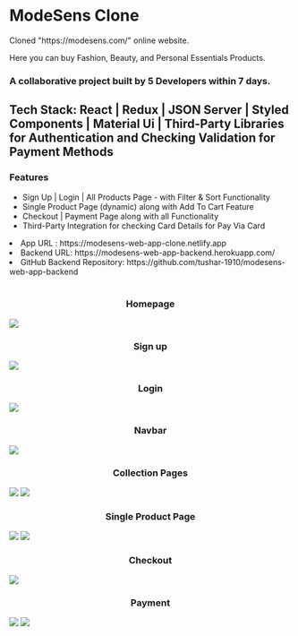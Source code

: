 # ModeSens Clone
<p>Cloned "https://modesens.com/" online website.</p>
<p>Here you can buy Fashion, Beauty, and Personal Essentials Products.</p>
<h3>A collaborative project built by 5 Developers within 7 days.</h3>
<h2>Tech Stack: React | Redux | JSON Server | Styled Components | Material Ui | Third-Party Libraries for Authentication and Checking Validation for Payment Methods</h2>
<h3>Features</h3>
<ul>
<li>Sign Up | Login | All Products Page - with Filter & Sort Functionality</li>
<li>Single Product Page (dynamic) along with Add To Cart Feature</li>
<li>Checkout | Payment Page along with all Functionality</li>
<li>Third-Party Integration for checking Card Details for Pay Via Card</li>
</ul>
<li>App URL : https://modesens-web-app-clone.netlify.app</li>
<li>Backend URL: https://modesens-web-app-backend.herokuapp.com/</li>
<li>GitHub Backend Repository: https://github.com/tushar-1910/modesens-web-app-backend</li>
<br />
<h3 align="center">Homepage</h3>
<img src="https://user-images.githubusercontent.com/97526754/182712118-9216c7d4-5d78-4ea1-b8de-c712356fa1f5.png" />
<h3 align="center">Sign up</h3>
<img src="https://user-images.githubusercontent.com/97526754/182712408-62148b0c-4292-44f3-a2b9-1cfb9e51042d.png" />
<h3 align="center">Login</h3>
<img src="https://user-images.githubusercontent.com/97526754/182712727-4baff2c6-c2b5-4b7a-8ec1-4d2172f4ee82.png" />
<h3 align="center">Navbar</h3>
<img src="https://user-images.githubusercontent.com/97526754/182713204-aa962313-c64c-43f4-bab2-4ba2c25cead1.png" />
<h3 align="center">Collection Pages</h3>
<img src="https://user-images.githubusercontent.com/97526754/182714161-807137ff-4e42-43b0-aa5a-4e591cad6c9a.png" />
<img src="https://user-images.githubusercontent.com/97526754/182714262-fde32c71-19ab-4e98-b98e-0757195643ea.png" />
<h3 align="center">Single Product Page</h3>
<img src="https://user-images.githubusercontent.com/97526754/182714760-c666d77a-57c6-49a9-8319-5fb488eddab3.png" />
<img src="https://user-images.githubusercontent.com/97526754/182714942-d87cfedb-d8fe-4df5-87a7-e27fcecf870a.png" />
<h3 align="center">Checkout</h3>
<img src="https://user-images.githubusercontent.com/97526754/182716645-e710db4d-27cd-471e-b668-073e06728a24.png" />
<h3 align="center">Payment</h3>
<img src="https://user-images.githubusercontent.com/97526754/182716766-40e1c7a9-d461-4892-b713-3fc059dc821d.png" />
<img src="https://user-images.githubusercontent.com/97526754/182716525-98495f64-86da-4f06-951e-2ca283ce2f74.png" />

